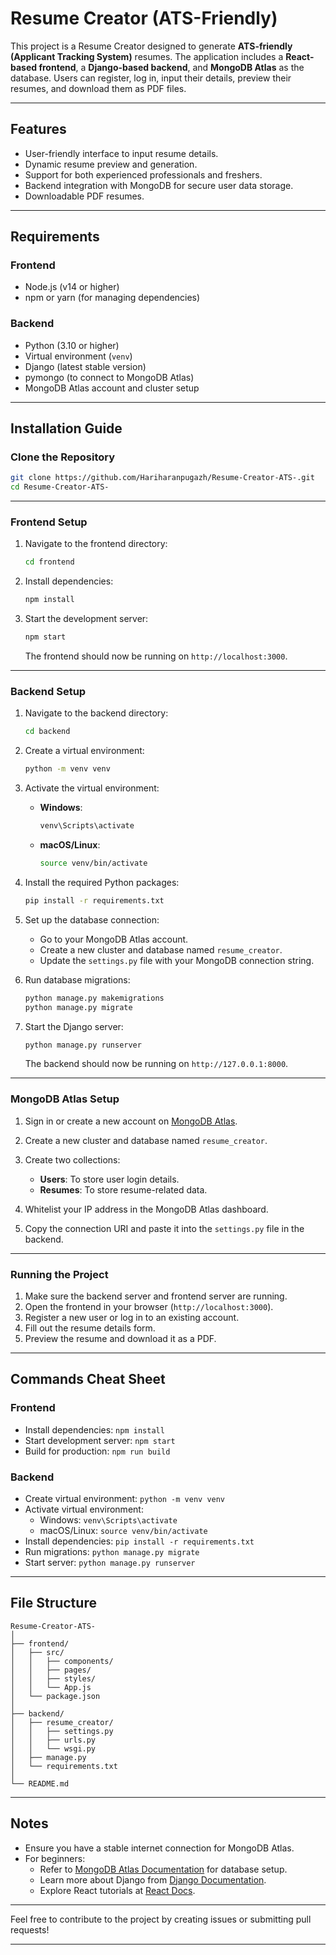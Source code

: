 # Resume Creator (ATS-Friendly)

This project is a Resume Creator designed to generate **ATS-friendly (Applicant Tracking System)** resumes. The application includes a **React-based frontend**, a **Django-based backend**, and **MongoDB Atlas** as the database. Users can register, log in, input their details, preview their resumes, and download them as PDF files.

---

## Features

- User-friendly interface to input resume details.
- Dynamic resume preview and generation.
- Support for both experienced professionals and freshers.
- Backend integration with MongoDB for secure user data storage.
- Downloadable PDF resumes.

---

## Requirements

### Frontend
- Node.js (v14 or higher)
- npm or yarn (for managing dependencies)

### Backend
- Python (3.10 or higher)
- Virtual environment (`venv`)
- Django (latest stable version)
- pymongo (to connect to MongoDB Atlas)
- MongoDB Atlas account and cluster setup

---

## Installation Guide

### Clone the Repository

```bash
git clone https://github.com/Hariharanpugazh/Resume-Creator-ATS-.git
cd Resume-Creator-ATS-
```

---

### Frontend Setup

1. Navigate to the frontend directory:

   ```bash
   cd frontend
   ```

2. Install dependencies:

   ```bash
   npm install
   ```

3. Start the development server:

   ```bash
   npm start
   ```

   The frontend should now be running on `http://localhost:3000`.

---

### Backend Setup

1. Navigate to the backend directory:

   ```bash
   cd backend
   ```

2. Create a virtual environment:

   ```bash
   python -m venv venv
   ```

3. Activate the virtual environment:

   - **Windows**:
     ```bash
     venv\Scripts\activate
     ```

   - **macOS/Linux**:
     ```bash
     source venv/bin/activate
     ```

4. Install the required Python packages:

   ```bash
   pip install -r requirements.txt
   ```

5. Set up the database connection:
   - Go to your MongoDB Atlas account.
   - Create a new cluster and database named `resume_creator`.
   - Update the `settings.py` file with your MongoDB connection string.

6. Run database migrations:

   ```bash
   python manage.py makemigrations
   python manage.py migrate
   ```

7. Start the Django server:

   ```bash
   python manage.py runserver
   ```

   The backend should now be running on `http://127.0.0.1:8000`.

---

### MongoDB Atlas Setup

1. Sign in or create a new account on [MongoDB Atlas](https://www.mongodb.com/atlas/database).
2. Create a new cluster and database named `resume_creator`.
3. Create two collections:
   - **Users**: To store user login details.
   - **Resumes**: To store resume-related data.

4. Whitelist your IP address in the MongoDB Atlas dashboard.
5. Copy the connection URI and paste it into the `settings.py` file in the backend.

---

### Running the Project

1. Make sure the backend server and frontend server are running.
2. Open the frontend in your browser (`http://localhost:3000`).
3. Register a new user or log in to an existing account.
4. Fill out the resume details form.
5. Preview the resume and download it as a PDF.

---

## Commands Cheat Sheet

### Frontend

- Install dependencies: `npm install`
- Start development server: `npm start`
- Build for production: `npm run build`

### Backend

- Create virtual environment: `python -m venv venv`
- Activate virtual environment:
  - Windows: `venv\Scripts\activate`
  - macOS/Linux: `source venv/bin/activate`
- Install dependencies: `pip install -r requirements.txt`
- Run migrations: `python manage.py migrate`
- Start server: `python manage.py runserver`

---

## File Structure

```
Resume-Creator-ATS-
│
├── frontend/
│   ├── src/
│   │   ├── components/
│   │   ├── pages/
│   │   ├── styles/
│   │   └── App.js
│   └── package.json
│
├── backend/
│   ├── resume_creator/
│   │   ├── settings.py
│   │   ├── urls.py
│   │   └── wsgi.py
│   ├── manage.py
│   └── requirements.txt
│
└── README.md
```

---

## Notes

- Ensure you have a stable internet connection for MongoDB Atlas.
- For beginners:
  - Refer to [MongoDB Atlas Documentation](https://www.mongodb.com/docs/atlas/) for database setup.
  - Learn more about Django from [Django Documentation](https://docs.djangoproject.com/en/stable/).
  - Explore React tutorials at [React Docs](https://react.dev/learn).

---

Feel free to contribute to the project by creating issues or submitting pull requests!

---

